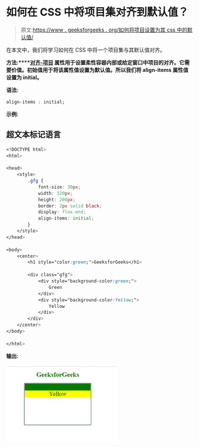 # 如何在 CSS 中将项目集对齐到默认值？

> 原文:[https://www . geeksforgeeks . org/如何将项目设置为其 css 中的默认值/](https://www.geeksforgeeks.org/how-to-align-item-set-to-its-default-value-in-css/)

在本文中，我们将学习如何在 CSS 中将一个项目集与其默认值对齐。

**方法:****[**对齐-项目**](https://www.geeksforgeeks.org/css-align-items-property/) 属性用于设置柔性容器内部或给定窗口中项目的对齐。它需要价值。初始值用于将该属性值设置为默认值。所以我们将 align-items 属性值设置为 initial。**

****语法:****

```css
align-items : initial;
```

****示例:****

## **超文本标记语言**

```css
<!DOCTYPE html>
<html>

<head>
    <style>
        .gfg {
            font-size: 30px;
            width: 320px;
            height: 200px;
            border: 2px solid black;
            display: flex-end;
            align-items: initial;
        }
    </style>
</head>

<body>
    <center>
        <h1 style="color:green;">GeeksforGeeks</h1>

        <div class="gfg">
            <div style="background-color:green;">
                Green
            </div>
            <div style="background-color:Yellow;">
                Yellow
            </div>
        </div>
    </center>
</body>

</html>
```

****输出:****

**![](img/a73a35b2d349a118f20f0b33df2d3b12.png)**